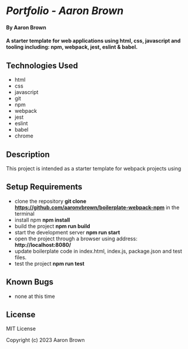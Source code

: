 # _Portfolio - Aaron Brown_

#### By **Aaron Brown**

#### A starter template for web applications using html, css, javascript and tooling including: npm, webpack, jest, eslint & babel.

## Technologies Used

* html
* css
* javascript
* git
* npm
* webpack
* jest
* eslint
* babel
* chrome

## Description

This project is intended as a starter template for webpack projects using 

## Setup Requirements

* clone the repository **git clone https://github.com/aaronvbrown/boilerplate-webpack-npm** in the terminal
* install npm **npm install**
* build the project **npm run build**
* start the development server **npm run start**
* open the project through a browser using address:  **http://localhost:8080/**  
* update boilerplate code in index.html, index.js, package.json and test files.
* test the project **npm run test**

## Known Bugs
* none at this time

## License
MIT License

Copyright (c) 2023 Aaron Brown